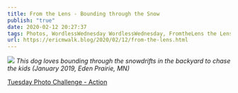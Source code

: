 ```yaml
---
title: From the Lens - Bounding through the Snow
publish: "true"
date: 2020-02-12 20:27:37
tags: Photos, WordlessWednesday WordlessWednesday, FromtheLens the Lens
url: https://ericmwalk.blog/2020/02/12/from-the-lens.html
---
```


![](https://ericmwalk.blog/uploads/2021/92be263e28.jpg)
*This dog loves bounding through the snowdrifts in the backyard to chase the kids (January 2019, Eden Prairie, MN)*

<a href="https://dutchgoesthephoto.net/2020/02/11/tuesday-photo-challenge-action/">Tuesday Photo Challenge - Action</a>